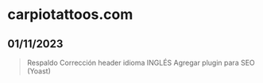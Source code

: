 # carpiotattoos.com

## 01/11/2023

>Respaldo
>Corrección header idioma INGLÉS
>Agregar plugin para SEO (Yoast)
